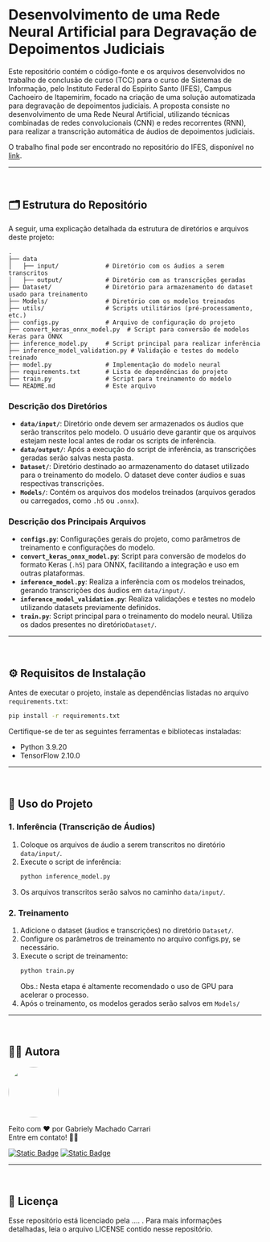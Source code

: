# Desenvolvimento de uma Rede Neural Artificial para Degravação de Depoimentos Judiciais

Este repositório contém o código-fonte e os arquivos desenvolvidos no trabalho de conclusão de curso (TCC) para o curso de Sistemas de Informação, pelo Instituto Federal do Espírito Santo (IFES), Campus Cachoeiro de Itapemirim, focado na criação de uma solução automatizada para degravação de depoimentos judiciais. A proposta consiste no desenvolvimento de uma Rede Neural Artificial, utilizando técnicas combinadas de redes convolucionais (CNN) e redes recorrentes (RNN), para realizar a transcrição automática de áudios de depoimentos judiciais.

O trabalho final pode ser encontrado no repositório do IFES, disponível no [link]([/guides/content/editing-an-existing-page](https://repositorio.ifes.edu.br/xmlui/handle/123456789/5521)).

---
</br>

## 🗂️ Estrutura do Repositório

A seguir, uma explicação detalhada da estrutura de diretórios e arquivos deste projeto:

```grafql
.
├── data
│   ├── input/             # Diretório com os áudios a serem transcritos
│   ├── output/            # Diretório com as transcrições geradas
├── Dataset/               # Diretório para armazenamento do dataset usado para treinamento
├── Models/                # Diretório com os modelos treinados
├── utils/                 # Scripts utilitários (pré-processamento, etc.)
├── configs.py             # Arquivo de configuração do projeto
├── convert_keras_onnx_model.py  # Script para conversão de modelos Keras para ONNX
├── inference_model.py     # Script principal para realizar inferência
├── inference_model_validation.py # Validação e testes do modelo treinado
├── model.py               # Implementação do modelo neural
├── requirements.txt       # Lista de dependências do projeto
├── train.py               # Script para treinamento do modelo
└── README.md              # Este arquivo
```

### Descrição dos Diretórios

- **`data/input/`**: Diretório onde devem ser armazenados os áudios que serão transcritos pelo modelo. O usuário deve garantir que os arquivos estejam neste local antes de rodar os scripts de inferência.
- **`data/output/`**: Após a execução do script de inferência, as transcrições geradas serão salvas nesta pasta.
- **`Dataset/`**: Diretório destinado ao armazenamento do dataset utilizado para o treinamento do modelo. O dataset deve conter áudios e suas respectivas transcrições.
- **`Models/`**: Contém os arquivos dos modelos treinados (arquivos gerados ou carregados, como `.h5` ou `.onnx`).


### Descrição dos Principais Arquivos

- **`configs.py`**: Configurações gerais do projeto, como parâmetros de treinamento e configurações do modelo.
- **`convert_keras_onnx_model.py`**: Script para conversão de modelos do formato Keras (`.h5`) para ONNX, facilitando a integração e uso em outras plataformas.
- **`inference_model.py`**: Realiza a inferência com os modelos treinados, gerando transcrições dos áudios em `data/input/`.
- **`inference_model_validation.py`**: Realiza validações e testes no modelo utilizando datasets previamente definidos.
- **`train.py`**: Script principal para o treinamento do modelo neural. Utiliza os dados presentes no diretório`Dataset/`.
---
</br>

## ⚙️ Requisitos de Instalação

Antes de executar o projeto, instale as dependências listadas no arquivo `requirements.txt`:

```bash
pip install -r requirements.txt
```

Certifique-se de ter as seguintes ferramentas e bibliotecas instaladas:
- Python 3.9.20
- TensorFlow 2.10.0
---
</br>

## 🚀 Uso do Projeto

### 1. Inferência (Transcrição de Áudios)
1. Coloque os arquivos de áudio a serem transcritos no diretório `data/input/`.
2. Execute o script de inferência:
   ```bash
   python inference_model.py
   ```
3. Os arquivos transcritos serão salvos no caminho `data/input/`.

### 2. Treinamento
1. Adicione o dataset (áudios e transcrições) no diretório `Dataset/`.
2. Configure os parâmetros de treinamento no arquivo configs.py, se necessário.
3. Execute o script de treinamento:
    ```bash
   python train.py
   ```
   Obs.: Nesta etapa é altamente recomendado o uso de GPU para acelerar o processo.
4. Após o treinamento, os modelos gerados serão salvos em `Models/`

---
</br>

## 👩‍💻 Autora
  <img style="border-radius: 50%;" src="https://avatars.githubusercontent.com/u/73599857?v=4" width="100px;" alt=""/>


Feito com ❤️ por Gabriely Machado Carrari </br>
Entre em contato! 👋🏽



[![Static Badge](https://img.shields.io/badge/Gabriely%20Carrari-%230A66C2?logo=linkedIn&link=https%3A%2F%2Fwww.linkedin.com%2Fin%2Fgabriely-carrari%2F)](https://www.linkedin.com/in/gabriely-carrari/)
[![Static Badge](https://img.shields.io/badge/gabrielycarrari%40gmail.com-%23EA4335?logo=gmail&logoColor=white&link=mailto%3Agabrielycarrari%40gmail.com)](mailto:gabrielycarrari@gmail.com)

---
</br>

## 📃 Licença
Esse repositório está licenciado pela .... . Para mais informações detalhadas, leia o arquivo LICENSE contido nesse repositório.
